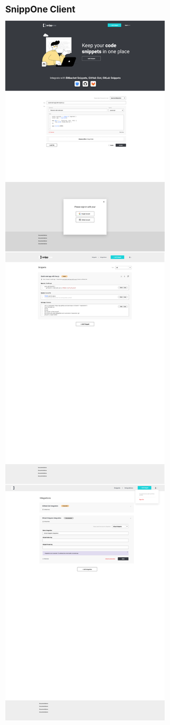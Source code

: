 # SnippOne Client

![SnippOne Server Layers](../assert/pages/home.png)
![SnippOne Server Layers](../assert/pages/snippets.png)
![SnippOne Server Layers](../assert/pages/integrations.png)